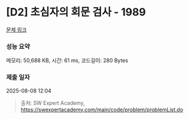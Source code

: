 # [D2] 초심자의 회문 검사 - 1989 

[문제 링크](https://swexpertacademy.com/main/code/problem/problemDetail.do?contestProbId=AV5PyTLqAf4DFAUq) 

### 성능 요약

메모리: 50,688 KB, 시간: 61 ms, 코드길이: 280 Bytes

### 제출 일자

2025-08-08 12:04



> 출처: SW Expert Academy, https://swexpertacademy.com/main/code/problem/problemList.do